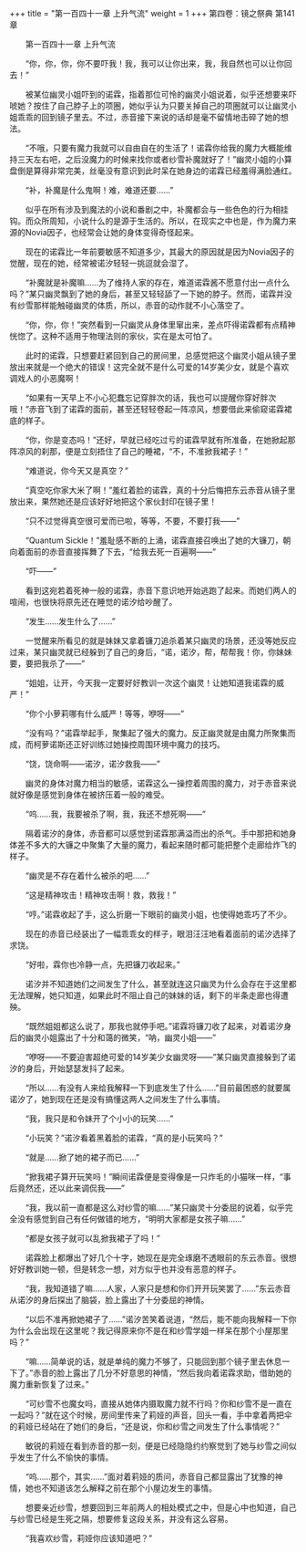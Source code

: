 +++
title = "第一百四十一章 上升气流"
weight = 1
+++
第四卷：镜之祭典 第141章

　　第一百四十一章 上升气流

　　“你，你，你，你不要吓我！我，我可以让你出来，我，我自然也可以让你回去！”

　　被某位幽灵小姐吓到的诺霖，指着那位可怜的幽灵小姐说着，似乎还想要来吓唬她？按住了自己脖子上的项圈，她似乎认为只要关掉自己的项圈就可以让幽灵小姐乖乖的回到镜子里去。不过，赤音接下来说的话却是毫不留情地击碎了她的想法。

　　“不哦，只要有魔力我就可以自由自在的生活了！诺霖你给我的魔力大概能维持三天左右吧，之后没魔力的时候来找你或者纱雪补魔就好了！”幽灵小姐的小算盘倒是算得非常完美，丝毫没有意识到此时呆在她身边的诺霖已经羞得满脸通红。

　　“补，补魔是什么鬼啊！难，难道还要……”

　　似乎在所有涉及到魔法的小说和番剧之中，补魔都会与一些色色的行为相挂钩。而众所周知，小说什么的是源于生活的。所以，在现实之中也是，作为魔力来源的Novia因子，也经常会让她的身体变得奇怪起来。

　　现在的诺霖比一年前要敏感不知道多少，其最大的原因就是因为Novia因子的觉醒，现在的她，经常被诺汐轻轻一挑逗就会湿了。

　　“补魔就是补魔嘛……为了维持人家的存在，难道诺霖酱不愿意付出一点什么吗？”某只幽灵飘到了她的身后，甚至又轻轻舔了一下她的脖子。然而，诺霖并没有纱雪那样能触碰幽灵的体质，所以，赤音的动作就不小心落空了。

　　“你，你，你！”突然看到一只幽灵从身体里窜出来，差点吓得诺霖都有点精神恍惚了。这种不适用于物理法则的家伙，实在是太可怕了。

　　此时的诺霖，只想要赶紧回到自己的房间里，总感觉把这个幽灵小姐从镜子里放出来就是一个绝大的错误！这完全就不是什么可爱的14岁美少女，就是个喜欢调戏人的小恶魔啊！

　　“如果有一天早上不小心犯蠢忘记穿胖次的话，我也可以提醒你穿好胖次哦！”赤音飞到了诺霖的面前，甚至还轻轻卷起一阵凉风，想要借此来偷窥诺霖裙底的样子。

　　“你，你是变态吗！”还好，早就已经吃过亏的诺霖早就有所准备，在她掀起那阵凉风的刹那，便是立刻捂住了自己的睡裙，“不，不准掀我裙子！”

　　“难道说，你今天又是真空？”

　　“真空吃你家大米了啊！”羞红着脸的诺霖，真的十分后悔把东云赤音从镜子里放出来，果然她还是应该好好地把这个家伙封印在镜子里！

　　“只不过觉得真空很可爱而已啦，等等，不要，不要打我——”

　　“Quantum Sickle！”羞耻感不断的上涌，诺霖直接召唤出了她的大镰刀，朝向着面前的赤音直接挥舞了下去，“给我去死一百遍啊——”

　　“吓——”

　　看到这宛若着死神一般的诺霖，赤音下意识地开始逃跑了起来。而她们两人的喧闹，也很快将原先还在睡觉的诺汐给吵醒了。

　　“发生……发生什么了……”

　　一觉醒来所看见的就是妹妹又拿着镰刀追杀着某只幽灵的场景，还没等她反应过来，某只幽灵就已经躲到了自己的身后，“诺，诺汐，帮，帮帮我！你，你妹妹要，要把我杀了——”

　　“姐姐，让开，今天我一定要好好教训一次这个幽灵！让她知道我诺霖的威严！”

　　“你个小萝莉哪有什么威严！等等，咿呀——”

　　“没有吗？”诺霖举起手，聚集起了强大的魔力。反正幽灵就是由魔力所聚集而成，而柯萝诺斯还正好训练过她操控周围环境中魔力的技巧。

　　“饶，饶命啊——诺汐，诺汐救我——”

　　幽灵的身体对魔力相当的敏感，诺霖这么一操控着周围的魔力，对于赤音来说就好像是感觉到身体在被挤压着一般的难受。

　　“呜……我，我要被杀了啊，我，我还不想死啊——”

　　隔着诺汐的身体，赤音都可以感觉到诺霖那满溢而出的杀气。手中那把和她身体差不多大的大镰之中聚集了大量的魔力，看起来随时都可能把整个走廊给炸飞的样子。

　　“幽灵是不存在着什么被杀的吧……”

　　“这是精神攻击！精神攻击啊！救，救我！”

　　“哼。”诺霖收起了手，这么折磨一下眼前的幽灵小姐，也使得她乖巧了不少。

　　现在的赤音已经装出了一幅乖乖女的样子，眼泪汪汪地看着面前的诺汐选择了求饶。

　　“好啦，霖你也冷静一点，先把镰刀收起来。”

　　诺汐并不知道她们之间发生了什么，甚至就连这只幽灵为什么会存在于这里都无法理解，她只知道，如果此时不阻止自己的妹妹的话，剩下的半条走廊也得遭殃。

　　“既然姐姐都这么说了，那我也就停手吧。”诺霖将镰刀收了起来，对着诺汐身后的幽灵小姐露出了十分和蔼的微笑，“呐，幽灵小姐——”

　　“咿呀——不要迫害超绝可爱的14岁美少女幽灵呀——”某只幽灵直接躲到了诺汐的身后，开始瑟瑟发抖了起来。

　　“所以……有没有人来给我解释一下到底发生了什么……”目前最困惑的就要属诺汐了，她到现在还是没有搞懂这两人之间发生了什么事情。

　　“我，我只是和令妹开了个小小的玩笑……”

　　“小玩笑？”诺汐看着黑着脸的诺霖，“真的是小玩笑吗？”

　　“就是……掀了她的裙子而已……”

　　“掀我裙子算开玩笑吗！”瞬间诺霖便是变得像是一只炸毛的小猫咪一样，“事后竟然还，还以此来调侃我——”

　　“我，我以前一直都是这么对纱雪的嘛……”某只幽灵十分委屈的说着，似乎完全没有感觉到自己有任何做错的地方，“明明大家都是女孩子嘛……”

　　“都是女孩子就可以乱掀我裙子了吗！”

　　诺霖脸上都爆出了好几个十字，她现在是完全琢磨不透眼前的东云赤音。很想好好教训她一顿，但是转念一想，对方似乎也并没有恶意的样子。

　　“我，我知道错了嘛……人家，人家只是想和你们开开玩笑罢了……”东云赤音从诺汐的身后探出了脑袋，脸上露出了十分委屈的神情。

　　“以后不准再掀她裙子了……”诺汐苦笑着说道，“然后，能不能向我解释一下你为什么会出现在这里呢？我记得原来你不是在和纱雪学姐一样呆在那个小屋那里吗？”

　　“嘛……简单说的话，就是单纯的魔力不够了，只能回到那个镜子里去休息一下了。”赤音的脸上露出了几分不好意思的神情，“然后我向着诺霖求助，借助她的魔力重新恢复了过来。”

　　“可纱雪不也魔女吗，直接从她体内摄取魔力就不行吗？你和纱雪不是一直在一起吗？”就在这个时候，房间里传来了莉娅的声音，回头一看，手中拿着两把伞的莉娅已经站在了她们的身后，“还是说，你和纱雪之间发生了什么事情呢？”

　　敏锐的莉娅在看到赤音的那一刻，便是已经隐隐约约察觉到了她与纱雪之间似乎发生了什么不愉快的事情。

　　“呜……那个，其实……”面对着莉娅的质问，赤音自己都显露出了犹豫的神情，她也不知道该怎么解释之前在那个小屋边发生的事情。

　　想要亲近纱雪，想要回到三年前两人的相处模式之中，但是心中也知道，自己与纱雪已经是生死之隔，想要修复这段关系，并没有这么容易。

　　“我喜欢纱雪，莉娅你应该知道吧？”

　　

　　


